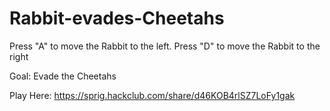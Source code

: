 # Rabbit-evades-Cheetahs

Press "A" to move the Rabbit to the left.
Press "D" to move the Rabbit to the right

Goal: Evade the Cheetahs

Play Here: https://sprig.hackclub.com/share/d46KOB4rlSZ7LoFy1gak
